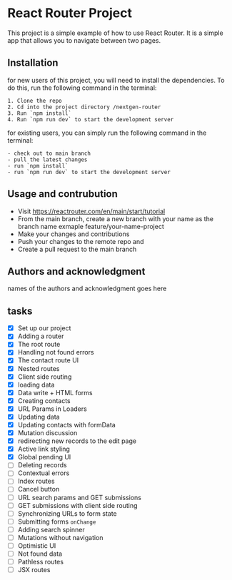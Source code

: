 # React Router Project

This project is a simple example of how to use React Router. It is a simple app that allows you to navigate between two pages.

## Installation

for new users of this project, you will need to install the dependencies. To do this, run the following command in the terminal:

```
1. Clone the repo
2. Cd into the project directory /nextgen-router
3. Run `npm install`
4. Run `npm run dev` to start the development server
```

for existing users, you can simply run the following command in the terminal:

```
- check out to main branch
- pull the latest changes
- run `npm install`
- run `npm run dev` to start the development server
```

## Usage and contrubution

- Visit https://reactrouter.com/en/main/start/tutorial
- From the main branch, create a new branch with your name as the branch name exmaple feature/your-name-project
- Make your changes and contributions
- Push your changes to the remote repo and
- Create a pull request to the main branch

## Authors and acknowledgment

names of the authors and acknowledgment goes here

## tasks

- [x] Set up our project
- [x] Adding a router
- [x] The root route
- [x] Handling not found errors
- [x] The contact route UI
- [x] Nested routes
- [x] Client side routing
- [x] loading data
- [x] Data write + HTML forms
- [x] Creating contacts
- [x] URL Params in Loaders
- [x] Updating data
- [x] Updating contacts with formData
- [x] Mutation discussion
- [x] redirecting new records to the edit page
- [x] Active link styling
- [x] Global pending UI
- [ ] Deleting records
- [ ] Contextual errors
- [ ] Index routes
- [ ] Cancel button
- [ ] URL search params and GET submissions
- [ ] GET submissions with client side routing
- [ ] Synchronizing URLs to form state
- [ ] Submitting forms `onChange`
- [ ] Adding search spinner
- [ ] Mutations without navigation
- [ ] Optimistic UI
- [ ] Not found data
- [ ] Pathless routes
- [ ] JSX routes
